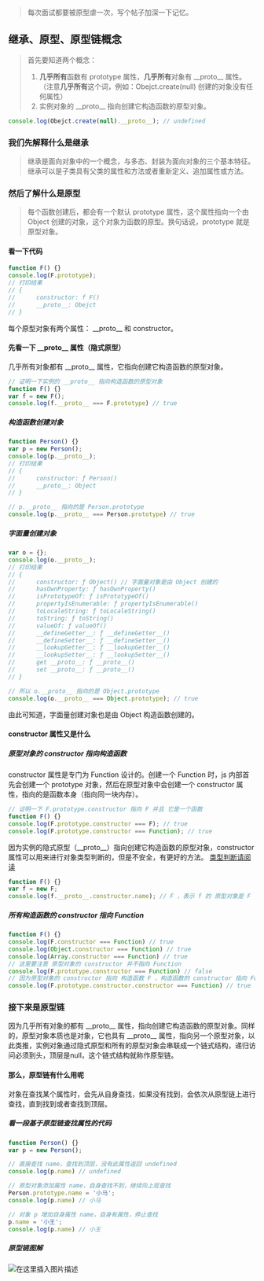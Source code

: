 > 每次面试都要被原型虐一次，写个帖子加深一下记忆。

## 继承、原型、原型链概念
> 首先要知道两个概念：
> 1. **几乎所有**函数有 prototype 属性，**几乎所有**对象有 \_\_proto__ 属性。（注意**几乎所有**这个词，例如：Obejct.create(null) 创建的对象没有任何属性）
> 2. 实例对象的  \_\_proto__ 指向创建它构造函数的原型对象。
```js
console.log(Obejct.create(null).__proto__); // undefined 
```
### 我们先解释什么是继承
> 继承是面向对象中的一个概念，与多态、封装为面向对象的三个基本特征。继承可以是子类具有父类的属性和方法或者重新定义、追加属性或方法。

### 然后了解什么是原型
> 每个函数创建后，都会有一个默认 prototype 属性，这个属性指向一个由 Object 创建的对象，这个对象为函数的原型。换句话说，prototype 就是原型对象。

#### 看一下代码
```js
function F() {}
console.log(F.prototype);
// 打印结果
// {
//		constructor: f F()
//		__proto__: Obejct
// }
```
每个原型对象有两个属性： \_\_proto__ 和 constructor。
####  先看一下 \_\_proto__ 属性（隐式原型）
几乎所有对象都有 \_\_proto__ 属性，它指向创建它构造函数的原型对象。
```js
// 证明一下实例的 __proto__ 指向构造函数的原型对象 
function F() {}
var f = new F();
console.log(f.__proto__ === F.prototype) // true
```
##### 构造函数创建对象
```js
function Person() {}
var p = new Person();
console.log(p.__proto__);
// 打印结果
// {
// 		constructor: ƒ Person()
//		__proto__: Object
// }

// p.__proto__ 指向的是 Person.prototype
console.log(p.__proto__ === Person.prototype) // true
```
##### 字面量创建对象
```js
var o = {};
console.log(o.__proto__);
// 打印结果
// {
//		constructor: ƒ Object() // 字面量对象是由 Object 创建的
//		hasOwnProperty: ƒ hasOwnProperty()
//		isPrototypeOf: ƒ isPrototypeOf()
//		propertyIsEnumerable: ƒ propertyIsEnumerable()
//		toLocaleString: ƒ toLocaleString()
//		toString: ƒ toString()
//		valueOf: ƒ valueOf()
//		__defineGetter__: ƒ __defineGetter__()
//		__defineSetter__: ƒ __defineSetter__()
//		__lookupGetter__: ƒ __lookupGetter__()
//		__lookupSetter__: ƒ __lookupSetter__()
//		get __proto__: ƒ __proto__()
//		set __proto__: ƒ __proto__()
// }

// 所以 o.__proto__ 指向的是 Object.prototype
console.log(o.__proto__ === Object.prototype); // true
```
由此可知道，字面量创建对象也是由 Object 构造函数创建的。
#### constructor 属性又是什么
##### 原型对象的 constructor 指向构造函数
constructor 属性是专门为 Function 设计的。创建一个 Function 时，js 内部首先会创建一个 prototype 对象，然后在原型对象中会创建一个 constructor 属性，指向的是函数本身（指向同一块内存）。
```js
// 证明一下 F.prototype.constructor 指向 F 并且 它是一个函数
function F() {}
console.log(F.prototype.constructor === F); // true
console.log(F.prototype.constructor === Function); // true
```
因为实例的隐式原型（\_\_proto__）指向创建它构造函数的原型对象，constructor 属性可以用来进行对象类型判断的，但是不安全，有更好的方法。 [类型判断请阅读](https://blog.csdn.net/wq18512847606/article/details/103162720)
```js
function F() {}
var f = new F;
console.log(f.__proto__.constructor.name); // F ，表示 f 的 原型对象是 F
```
##### 所有构造函数的 constructor 指向 Function
```js
function F() {}
console.log(F.constructor === Function) // true
console.log(Object.constructor === Function) // true
console.log(Array.constructor === Function) // true
// 这里要注意 原型对象的 constructor 并不指向 Function
console.log(F.prototype.constructor === Function) // false
// 因为原型对象的 constructor 指向 构造函数 F ，构造函数的 constructor 指向 Function
console.log(F.prototype.constructor.constructor === Function) // true

```
### 接下来是原型链
因为几乎所有对象的都有 \_\_proto__ 属性，指向创建它构造函数的原型对象。同样的，原型对象本质也是对象，它也具有 \_\_proto__ 属性，指向另一个原型对象，以此类推，实例对象通过隐式原型和所有的原型对象会串联成一个链式结构，递归访问必须到头，顶层是null，这个链式结构就称作原型链。
#### 那么，原型链有什么用呢
对象在查找某个属性时，会先从自身查找，如果没有找到，会依次从原型链上进行查找，直到找到或者查找到顶层。
##### 看一段基于原型链查找属性的代码
```js
function Person() {}
var p = new Person();

// 直接查找 name，查找到顶层，没有此属性返回 undefined
console.log(p.name) // undefined

// 原型对象添加属性 name，自身查找不到，继续向上层查找
Person.prototype.name = '小马';
console.log(p.name) // 小马

// 对象 p 增加自身属性 name，自身有属性，停止查找
p.name = '小王';
console.log(p.name) // 小王
```
##### 原型链图解
![在这里插入图片描述](https://img-blog.csdnimg.cn/20191129110244859.png?x-oss-process=image/watermark,type_ZmFuZ3poZW5naGVpdGk,shadow_10,text_aHR0cHM6Ly9ibG9nLmNzZG4ubmV0L3dxMTg1MTI4NDc2MDY=,size_16,color_FFFFFF,t_70#pic_center)